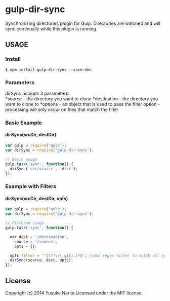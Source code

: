 # gulp-dir-sync

Synchronizing directories plugin for Gulp.  Directories are watched and will sync continually while this plugin is running.

## USAGE

### Install

```
$ npm install gulp-dir-sync --save-dev
```

### Parameters

dirSync accepts 3 parameters:  
*source - the directory you want to clone
*destination - the directory you want to clone to
*options - an object that is used to pass the filter option - processing will only occur on files that match the filter

### Basic Example

#### dirSync(srcDir, destDir)

```javascript
var gulp = require('gulp');
var dirSync = require('gulp-dir-sync');

// Basic usage
gulp.task('sync', function() {
  dirSync('src/static', 'dist');
});
```

### Example with Filters

#### dirSync(srcDir, destDir, opts)

```javascript
var gulp = require('gulp');
var dirSync = require('gulp-dir-sync');

// Filtered usage
gulp.task('sync', function() {

  var dest = '/destination',
    source = '/source',
    opts = {};

  opts.filter = '^((?!\/\.git).)*$'; //add regex filter to match all paths that DO NOT have /.git in them (only process file if it does NOT NOT have /.git in it - double negative)
  dirSync(source, dest, opts);    
});
```

## License
Copyright (c) 2014 Yusuke Narita
Licensed under the MIT license.
